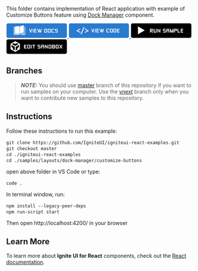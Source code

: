 <!-- NOTE: do not change this file because it's auto re-generated from template: -->
<!-- https://github.com/IgniteUI/igniteui-react-examples/tree/vnext/templates/sample/ReadMe.md -->

This folder contains implementation of React application with example of Customize Buttons feature using [Dock Manager](https://www.infragistics.com/products/ignite-ui-react/react/components/general-getting-started.html) component.


<html lang="en" xmlns="http://www.w3.org/1999/xhtml">
    <body>
        <a target="_blank" href="https://www.infragistics.com/products/ignite-ui-react/react/components/general-getting-started.html" rel="noopener noreferrer">
            <img height="40px" style="border-radius: 0rem" alt="View Docs" src="https://github.com/IgniteUI/igniteui-blazor-examples/raw/vnext/templates/sample/images/button-docs.png"/>
        </a>
        <a target="_blank" href="./src/index.tsx" rel="noopener noreferrer">
            <img height="40px" style="border-radius: 0rem; max-width: 100%;" alt="View Code" src="https://github.com/IgniteUI/igniteui-blazor-examples/raw/vnext/templates/sample/images/button-code.png"/>
        </a>
        <a target="_blank" href="https://www.infragistics.com/react-demos/samples/layouts/dock-manager/customize-buttons" rel="noopener noreferrer">
            <img height="40px" style="border-radius: 0rem; max-width: 100%;" alt="Run Sample" src="https://github.com/IgniteUI/igniteui-blazor-examples/raw/vnext/templates/sample/images/button-run.png"/>
        </a>
        <a target="_blank" href="https://codesandbox.io/s/github/IgniteUI/igniteui-react-examples/tree/master/samples/layouts/dock-manager/customize-buttons?fontsize=14&hidenavigation=1&theme=dark&view=preview&file=/src/index.tsx" rel="noopener noreferrer">
            <img height="40px" style="border-radius: 0rem; max-width: 100%;" alt="Run Sample" src="https://github.com/IgniteUI/igniteui-blazor-examples/raw/vnext/templates/sample/images/button-sandbox.png"/>
        </a>
    </body>
</html>

## Branches

> **_NOTE:_** You should use [master](https://github.com/IgniteUI/igniteui-react-examples/tree/master) branch of this repository if you want to run samples on your computer. Use the [vnext](https://github.com/IgniteUI/igniteui-react-examples/tree/vnext) branch only when you want to contribute new samples to this repository.

## Instructions

Follow these instructions to run this example:


```
git clone https://github.com/IgniteUI/igniteui-react-examples.git
git checkout master
cd ./igniteui-react-examples
cd ./samples/layouts/dock-manager/customize-buttons
```

open above folder in VS Code or type:
```
code .
```

In terminal window, run:
```
npm install --legacy-peer-deps
npm run-script start
```

Then open http://localhost:4200/ in your browser


## Learn More

To learn more about **Ignite UI for React** components, check out the [React documentation](https://www.infragistics.com/products/ignite-ui-react/react/components/general-getting-started.html).
